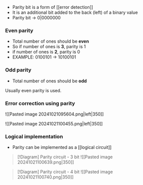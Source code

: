 - Parity bit is a form of [[error detection]]
- It is an additional bit added to the back (left) of a binary value
- Parity bit -> 0|0000000

### Even parity
- Total number of ones should be **even**
- So if number of ones is **3**, parity is 1
- if number of ones is **2**, parity is 0
- EXAMPLE: 0100101 -> 10100101

### Odd parity
- Total number of ones should be **odd**

Usually even parity is used.

### Error correction using parity
![[Pasted image 20241021095604.png|left|350]]

![[Pasted image 20241021100455.png|left|350]]

### Logical implementation
- Parity can be implemented as a [[logical circuit]]

> [!Diagram] Parity circuit - 3 bit
> ![[Pasted image 20241021100639.png|350]]

> [!Diagram] Parity circuit - 4 bit
> ![[Pasted image 20241021100740.png|350]]